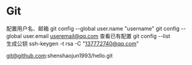 # Git
配置用户名、邮箱
git config --global user.name "username"
git config --global user.email useremail@qq.com 
查看已有配置
git config --list  
生成公钥
ssh-keygen -t rsa -C "137772740@qq.com"

git@github.com:shenshaojun1993/hello.git